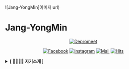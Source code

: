 
![Jang-YongMin]이미지 url)

# Jang-YongMin

<div align=center>

[![Depromeet](https://img.shields.io/badge/depromeet-deprommet-blue)](https://depromeet.com)

[![Facebook](https://img.shields.io/badge/facebook-1877f2?style=flat-square&logo=facebook&logoColor=white&link=https://www.facebook.com/deprommeet/)](url)
[![instagram](https://img.shields.io/badge/instagram-E4405F?style=flat-square&logo=Instagram&logoColor=white&link=https://www.instagram.com/deprommeet/)](url)
[![Mail](https://img.shields.io/badge/Gmail-d14836?style=flat-square&logo=Gmail&logoColor=white&link=mailto:code.min657@gmail.com)](mailto:code.min657@gmail.com)
[![Hits](https://hits.seeyoufarm.com/api/count/incr/badge.svg?url=https://github.com/depromeet)](url)

</div>

<!-- 자기소개 -->

<details>
  <summary><b>[ 👨‍👩‍👦‍👦 자기소개 ]</b> </summary>
  <div markdown="1">

  <details>
  <summary>🧑🏻‍💻 장용민 (Developer) 👩🏻‍💻 </summary>
  <div class="organizer">

| ![poiuy4004](https://avatars.githubusercontent.com/u/125282928?v=4) | ![hy57in](url) | ![jonghopark95](url) | ![SDB016](url) |
| :-------------------------------------------------------------------------------------------------------------------------------------------: | :--------------------------------------------------------------------------------------------------------------------------------------------: | :--------------------------------------------------------------------------------------------------------------------------------------------------: | :--------------------------------------------------------------------------------------------------------------------------------------------: |
|                                                    [장용민](https://github.com/poiuy4004)                                                    |                                                      [ooo](url)                                                       |                                                      [ooo](url)                                                       |                                                      [ooo](url)                                                       |

  </div>
  </details>

  <details>
  <summary>🍎 iOS Developer 🍎</summary>
  <div class="ios-developer">

| ![poiuy4004](https://avatars.githubusercontent.com/u/125282928?v=4) | ![hy57in](url) | ![jonghopark95](url) | ![SDB016](url) |
| :-----------------------------------------------------------------------------------------------------------------------------------------------: | :--------------------------------------------------------------------------------------------------------------------------------------------: | :------------------------------------------------------------------------------------------------------------------------------------------------: | :----------------------------------------------------------------------------------------------------------------------------------------------: | :---------------------------------------------------------------------------------------------------------------------------------------------: |
|                                                      [ooo](url)                                                      |                                                      [ooo](url)                                                      |                                                      [ooo](url)                                                      |                                                      [ooo](url)                                                      |                                                      [ooo](url)                                                      |

  </div>
  </details>

  <details>
  <summary>🤖 Android Developer 🤖</summary>
  <div class="android-developer">

| ![poiuy4004](https://avatars.githubusercontent.com/u/125282928?v=4) | ![hy57in](url) | ![jonghopark95](url) | ![SDB016](url) |
| :--------------------------------------------------------------------------------------------------------------------------------------------------: | :-----------------------------------------------------------------------------------------------------------------------------------------------: | :-------------------------------------------------------------------------------------------------------------------------------------------: | :--------------------------------------------------------------------------------------------------------------------------------------------: |
|                                                      [ooo](url)                                                      |                                                        [ooo](url)                                                         |                                                      [ooo](url)                                                      |                                                      [ooo](url)                                                      |
|   ![poiuy4004](https://avatars.githubusercontent.com/u/125282928?v=4) | ![hy57in](url) | ![jonghopark95](url) | ![SDB016](url) |
|                                                        [ooo](url)                                                         |                                                      [ooo](url)                                                      |

  </div>
  </details>

  <details>
  <summary>🖥 Web Frontend Developer 🖥</summary>
  <div class="web-frontend-developer">

|   ![poiuy4004](https://avatars.githubusercontent.com/u/125282928?v=4) | ![hy57in](url) | ![jonghopark95](url) | ![SDB016](url)  |
| :-----------------------------------------------------------------------------------------------------------------------------------------------: | :-----------------------------------------------------------------------------------------------------------------------------------------------: | :---------------------------------------------------------------------------------------------------------------------------------------------------: | :----------------------------------------------------------------------------------------------------------------------------------------------: |
|                                                        [ooo](url)                                                        |                                                       [ooo](url)                                                        |                                                        [ooo](url)                                                         |                                                      [ooo](url)                                                       |
|  ![poiuy4004](https://avatars.githubusercontent.com/u/125282928?v=4) | ![hy57in](url) | ![jonghopark95](url) | ![SDB016](url) |
|                                                       [ooo](url)                                                       |                                                       [ooo](url)                                                        |                                                        [ooo](url)                                                        |                                                      [ooo](url)                                                      |
| ![poiuy4004](https://avatars.githubusercontent.com/u/125282928?v=4) | ![hy57in](url) | ![jonghopark95](url) | ![SDB016](url) |
|                                                      [ooo](url)                                                      |                                                      [ooo](url)                                                      |                                                      [ooo](url)                                                      |                                                      [ooo](url)                                                      |

  </div>
  </details>

  <details>
  <summary>⌨️ Backend Developer ⌨️</summary>
  <div class="Backend-developer">

| ![poiuy4004](https://avatars.githubusercontent.com/u/125282928?v=4) | ![hy57in](url) | ![jonghopark95](url) | ![SDB016](url)   |
| :-----------------------------------------------------------------------------------------------------------------------------------------------: | :-------------------------------------------------------------------------------------------------------------------------------------------------: | :----------------------------------------------------------------------------------------------------------------------------------------------: | :-------------------------------------------------------------------------------------------------------------------------------------------------: |
|                                                      [ooo](url)                                                       |                                                      [ooo](url)                                                      |                                                      [ooo](url)                                                       |                                                        [ooo](url)                                                        |
|  ![poiuy4004](https://avatars.githubusercontent.com/u/125282928?v=4) | ![hy57in](url) | ![jonghopark95](url) | ![SDB016](url)  |
|                                                       [ooo](url)                                                       |                                                         [ooo](url)                                                          |                                                      [ooo](url)                                                      |                                                       [ooo](url)                                                       |
|  ![poiuy4004](https://avatars.githubusercontent.com/u/125282928?v=4) | ![hy57in](url) | ![jonghopark95](url) | ![SDB016](url)   |
|                                                       [ooo](url)                                                       |                                                         [ooo](url)                                                         |                                                       [ooo](url)                                                       |                                                        [ooo](url)                                                        |
| ![poiuy4004](https://avatars.githubusercontent.com/u/125282928?v=4) | ![hy57in](url) | ![jonghopark95](url) | ![SDB016](url) |
|                                                      [ooo](url)                                                       |                                                       [ooo](url)                                                       |                                                       [ooo](url)                                                       |                                                       [ooo](url)                                                       |
|   ![poiuy4004](https://avatars.githubusercontent.com/u/125282928?v=4) | ![hy57in](url) | ![jonghopark95](url) | ![SDB016](url)     |
|                                                         [ooo](url)                                                          |                                                        [ooo](url)                                                        |                                                      [ooo](url)                                                      |                                                          [ooo](url)                                                           |
|    ![poiuy4004](https://avatars.githubusercontent.com/u/125282928?v=4) | ![hy57in](url) | ![jonghopark95](url) | ![SDB016](url)  |
|                                                         [ooo](url)                                                         |                                                        [ooo](url)                                                         |                                                      [ooo](url)                                                      |                                                       [ooo](url)                                                       |
| ![poiuy4004](https://avatars.githubusercontent.com/u/125282928?v=4) | ![hy57in](url) | ![jonghopark95](url) | ![SDB016](url) |
|                                                      [ooo](url)                                                      |

  </div>
  </details>
  </div>
</details>

